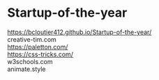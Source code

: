 # Startup-of-the-year
https://bcloutier412.github.io/Startup-of-the-year/<br>
creative-tim.com<br>
https://paletton.com/<br>
https://css-tricks.com/<br>
w3schools.com<br>
animate.style<br>

